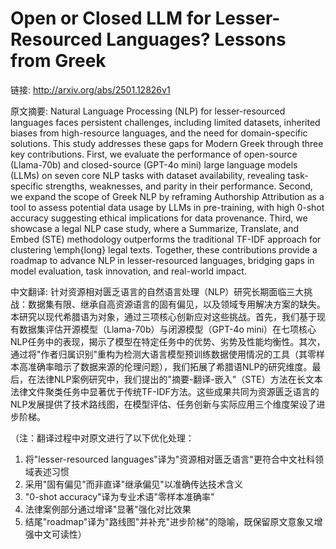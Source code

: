 # Open or Closed LLM for Lesser-Resourced Languages? Lessons from Greek

链接: http://arxiv.org/abs/2501.12826v1

原文摘要:
Natural Language Processing (NLP) for lesser-resourced languages faces
persistent challenges, including limited datasets, inherited biases from
high-resource languages, and the need for domain-specific solutions. This study
addresses these gaps for Modern Greek through three key contributions. First,
we evaluate the performance of open-source (Llama-70b) and closed-source
(GPT-4o mini) large language models (LLMs) on seven core NLP tasks with dataset
availability, revealing task-specific strengths, weaknesses, and parity in
their performance. Second, we expand the scope of Greek NLP by reframing
Authorship Attribution as a tool to assess potential data usage by LLMs in
pre-training, with high 0-shot accuracy suggesting ethical implications for
data provenance. Third, we showcase a legal NLP case study, where a Summarize,
Translate, and Embed (STE) methodology outperforms the traditional TF-IDF
approach for clustering \emph{long} legal texts. Together, these contributions
provide a roadmap to advance NLP in lesser-resourced languages, bridging gaps
in model evaluation, task innovation, and real-world impact.

中文翻译:
针对资源相对匮乏语言的自然语言处理（NLP）研究长期面临三大挑战：数据集有限、继承自高资源语言的固有偏见，以及领域专用解决方案的缺失。本研究以现代希腊语为对象，通过三项核心创新应对这些挑战。首先，我们基于现有数据集评估开源模型（Llama-70b）与闭源模型（GPT-4o mini）在七项核心NLP任务中的表现，揭示了模型在特定任务中的优势、劣势及性能均衡性。其次，通过将"作者归属识别"重构为检测大语言模型预训练数据使用情况的工具（其零样本高准确率暗示了数据来源的伦理问题），我们拓展了希腊语NLP的研究维度。最后，在法律NLP案例研究中，我们提出的"摘要-翻译-嵌入"（STE）方法在长文本法律文件聚类任务中显著优于传统TF-IDF方法。这些成果共同为资源匮乏语言的NLP发展提供了技术路线图，在模型评估、任务创新与实际应用三个维度架设了进步阶梯。  

（注：翻译过程中对原文进行了以下优化处理：  
1. 将"lesser-resourced languages"译为"资源相对匮乏语言"更符合中文社科领域表述习惯  
2. 采用"固有偏见"而非直译"继承偏见"以准确传达技术含义  
3. "0-shot accuracy"译为专业术语"零样本准确率"  
4. 法律案例部分通过增译"显著"强化对比效果  
5. 结尾"roadmap"译为"路线图"并补充"进步阶梯"的隐喻，既保留原文意象又增强中文可读性）

